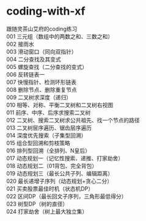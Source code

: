 # coding-with-xf
跟随灵茶山艾府的coding练习  
001 三元组（数组中的两数之和、三数之和）  
002 接雨水  
003 滑动窗口（同向双指针）  
004 二分查找及其变式  
005 螺旋查找（二分查找的变式）  
006 反转链表一  
007 快慢指针、检测环形链表  
008 删除节点、删除重复节点  
009 二叉树求深度（递归）  
010 相等、对称、平衡二叉树和二叉树右视图  
011 前序、中序、后序求搜索二叉树  
012 二叉树、搜索二叉树求公共祖先、找一个节点的路径  
013 二叉树层序遍历、锯齿层序遍历  
014 深度优先搜索（子集型回溯）  
015 组合型回溯和剪枝策略  
016 排列型回溯（全排列、N皇后）  
017 动态规划一（记忆性搜索、递推、打家劫舍）  
018 动态规划二（01背包、完全背包）  
019 动态规划三（最长公共子列、编辑距离）  
020 最长递增子序列（动态规划+贪心二分）  
021 买卖股票最佳时机（状态机DP）  
022 区间DP（最长回文子序列，三角形最低得分）  
023 树型DP（树的直径）  
024 打家劫舍（树上最大独立集）  

